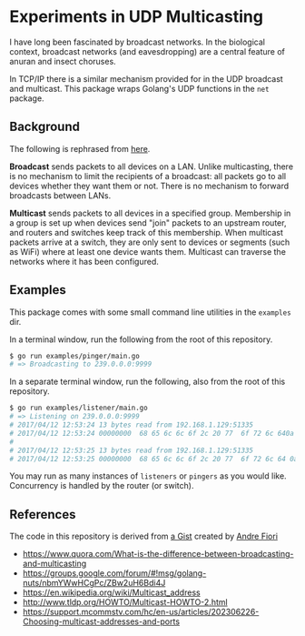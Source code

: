 # Experiments in UDP Multicasting

I have long been fascinated by broadcast networks. In the biological context, broadcast networks (and eavesdropping) are a central feature of anuran and insect choruses.

In TCP/IP there is a similar mechanism provided for in the UDP broadcast and multicast. This package wraps Golang's UDP functions in the `net` package.

## Background

The following is rephrased from [here](https://www.quora.com/What-is-the-difference-between-broadcasting-and-multicasting).

**Broadcast** sends packets to all devices on a LAN. Unlike multicasting, there is no mechanism to limit the recipients of a broadcast: all packets go to all devices whether they want them or not. There is no mechanism to forward broadcasts between LANs.

**Multicast** sends packets to all devices in a specified group. Membership in a group is set up when devices send "join" packets to an upstream router, and routers and switches keep track of this membership. When multicast packets arrive at a switch, they are only sent to devices or segments (such as WiFi) where at least one device wants them. Multicast can traverse the networks where it has been configured.

## Examples

This package comes with some small command line utilities in the `examples` dir.

In a terminal window, run the following from the root of this repository.

```bash
$ go run examples/pinger/main.go
# => Broadcasting to 239.0.0.0:9999
```

In a separate terminal window, run the following, also from the root of this repository.

```bash
$ go run examples/listener/main.go
# => Listening on 239.0.0.0:9999
# 2017/04/12 12:53:24 13 bytes read from 192.168.1.129:51335
# 2017/04/12 12:53:24 00000000  68 65 6c 6c 6f 2c 20 77  6f 72 6c 640a           |hello, world.|
#
# 2017/04/12 12:53:25 13 bytes read from 192.168.1.129:51335
# 2017/04/12 12:53:25 00000000  68 65 6c 6c 6f 2c 20 77  6f 72 6c 64 0a           |hello, world.|
```

You may run as many instances of `listeners` or `pingers` as you would like. Concurrency is handled by the router (or switch).

## References

The code in this repository is derived from [a Gist](https://gist.github.com/fiorix/9664255) created by [Andre Fiori](https://gist.github.com/fiorix)

* https://www.quora.com/What-is-the-difference-between-broadcasting-and-multicasting
* https://groups.google.com/forum/#!msg/golang-nuts/nbmYWwHCgPc/ZBw2uH6Bdi4J
* https://en.wikipedia.org/wiki/Multicast_address
* http://www.tldp.org/HOWTO/Multicast-HOWTO-2.html
* https://support.mcommstv.com/hc/en-us/articles/202306226-Choosing-multicast-addresses-and-ports
